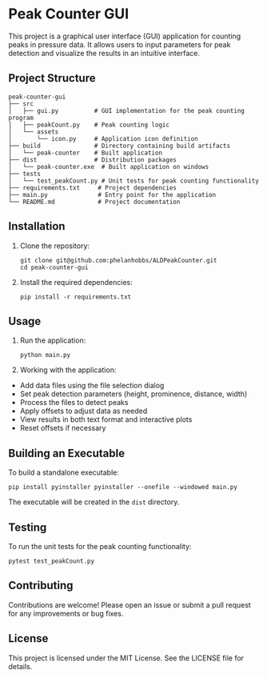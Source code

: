 # Peak Counter GUI

This project is a graphical user interface (GUI) application for counting peaks in pressure data. It allows users to input parameters for peak detection and visualize the results in an intuitive interface.

## Project Structure

```
peak-counter-gui
├── src
│   ├── gui.py          # GUI implementation for the peak counting program
│   ├── peakCount.py    # Peak counting logic
│   └── assets
│       └── icon.py     # Application icon definition
├── build               # Directory containing build artifacts
│   └── peak-counter    # Built application
├── dist                # Distribution packages 
│   └── peak-counter.exe  # Built application on windows 
├── tests
│   └── test_peakCount.py # Unit tests for peak counting functionality
├── requirements.txt     # Project dependencies
├── main.py              # Entry point for the application
└── README.md            # Project documentation
```

## Installation

1. Clone the repository:
   ```
   git clone git@github.com:phelanhobbs/ALDPeakCounter.git
   cd peak-counter-gui
   ```

2. Install the required dependencies:
   ```
   pip install -r requirements.txt
   ```

## Usage

1. Run the application:
   ```
   python main.py
   ```

2. Working with the application:
- Add data files using the file selection dialog
- Set peak detection parameters (height, prominence, distance, width)
- Process the files to detect peaks
- Apply offsets to adjust data as needed
- View results in both text format and interactive plots
- Reset offsets if necessary

## Building an Executable

To build a standalone executable:

   ```
   pip install pyinstaller pyinstaller --onefile --windowed main.py
   ```
The executable will be created in the `dist` directory.

## Testing

To run the unit tests for the peak counting functionality:

   ```
   pytest test_peakCount.py
   ```

## Contributing

Contributions are welcome! Please open an issue or submit a pull request for any improvements or bug fixes.

## License

This project is licensed under the MIT License. See the LICENSE file for details.